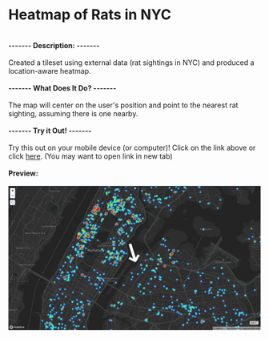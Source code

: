 # Heatmap of Rats in NYC
<br><strong> ------- Description: ------- </strong><br><br>Created a tileset using external data (rat sightings in NYC) and produced a location-aware heatmap.<br>
<br><strong> ------- What Does It Do? ------- </strong><br><br> The map will center on the user's position and point to the nearest rat sighting, assuming there is one nearby.<br>
<BR><strong> ------- Try it Out! ------- </strong><br><br> Try this out on your mobile device (or computer)! Click on the link above or click <a href="https://leesel.github.io/nyc_rats/" target="blank">here</a>. (You may want to open link in new tab)<br><br>
<strong> Preview: </strong> </br><br>
<img src="nyc_rats_heatmap.png" alt="nyc rats heatmap"/>
